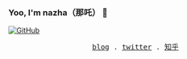### Yoo, I'm nazha（那吒） 👋

[![GitHub](https://img.shields.io/badge/dynamic/json?logo=github&label=GitHub&labelColor=495867&color=495867&query=%24.data.totalSubs&url=https%3A%2F%2Fapi.spencerwoo.com%2Fsubstats%2F%3Fsource%3Dgithub%26queryKey%3Dhayschan&style=flat-square)](https://github.com/maoxiaoke)

<p align="center">
  <samp>
    <a href="https://nazha.vercel.app/">blog</a> . 
    <a href="https://twitter.com/xiaokedada">twitter</a> .
    <a href="https://www.zhihu.com/people/mao-xiao-ke">知乎</a>
  </samp>
</p>

